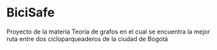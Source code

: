 # BiciSafe
Proyecto de la materia Teoría de grafos en el cual se encuentra la mejor ruta entre dos cicloparqueaderos de la ciudad de Bogotá
